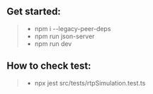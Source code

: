## Get started:
>- npm i --legacy-peer-deps
>- npm run json-server
>- npm run dev

## How to check test:
>- npx jest src/tests/rtpSimulation.test.ts
